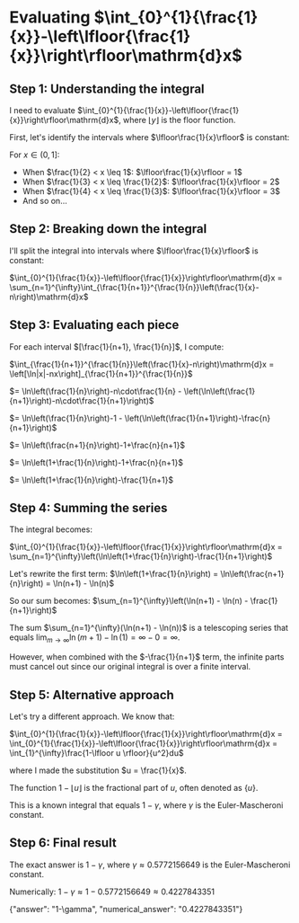 # Evaluating $\int_{0}^{1}{\frac{1}{x}}-\left\lfloor{\frac{1}{x}}\right\rfloor\mathrm{d}x$

## Step 1: Understanding the integral
I need to evaluate $\int_{0}^{1}{\frac{1}{x}}-\left\lfloor{\frac{1}{x}}\right\rfloor\mathrm{d}x$, where $\lfloor y \rfloor$ is the floor function.

First, let's identify the intervals where $\lfloor\frac{1}{x}\rfloor$ is constant:

For $x \in (0,1]$:
- When $\frac{1}{2} < x \leq 1$: $\lfloor\frac{1}{x}\rfloor = 1$
- When $\frac{1}{3} < x \leq \frac{1}{2}$: $\lfloor\frac{1}{x}\rfloor = 2$
- When $\frac{1}{4} < x \leq \frac{1}{3}$: $\lfloor\frac{1}{x}\rfloor = 3$
- And so on...

## Step 2: Breaking down the integral
I'll split the integral into intervals where $\lfloor\frac{1}{x}\rfloor$ is constant:

$\int_{0}^{1}{\frac{1}{x}}-\left\lfloor{\frac{1}{x}}\right\rfloor\mathrm{d}x = \sum_{n=1}^{\infty}\int_{\frac{1}{n+1}}^{\frac{1}{n}}\left(\frac{1}{x}-n\right)\mathrm{d}x$

## Step 3: Evaluating each piece
For each interval $[\frac{1}{n+1}, \frac{1}{n}]$, I compute:

$\int_{\frac{1}{n+1}}^{\frac{1}{n}}\left(\frac{1}{x}-n\right)\mathrm{d}x = \left[\ln|x|-nx\right]_{\frac{1}{n+1}}^{\frac{1}{n}}$

$= \ln\left(\frac{1}{n}\right)-n\cdot\frac{1}{n} - \left(\ln\left(\frac{1}{n+1}\right)-n\cdot\frac{1}{n+1}\right)$

$= \ln\left(\frac{1}{n}\right)-1 - \left(\ln\left(\frac{1}{n+1}\right)-\frac{n}{n+1}\right)$

$= \ln\left(\frac{n+1}{n}\right)-1+\frac{n}{n+1}$

$= \ln\left(1+\frac{1}{n}\right)-1+\frac{n}{n+1}$

$= \ln\left(1+\frac{1}{n}\right)-\frac{1}{n+1}$

## Step 4: Summing the series
The integral becomes:

$\int_{0}^{1}{\frac{1}{x}}-\left\lfloor{\frac{1}{x}}\right\rfloor\mathrm{d}x = \sum_{n=1}^{\infty}\left(\ln\left(1+\frac{1}{n}\right)-\frac{1}{n+1}\right)$

Let's rewrite the first term:
$\ln\left(1+\frac{1}{n}\right) = \ln\left(\frac{n+1}{n}\right) = \ln(n+1) - \ln(n)$

So our sum becomes:
$\sum_{n=1}^{\infty}\left(\ln(n+1) - \ln(n) - \frac{1}{n+1}\right)$

The sum $\sum_{n=1}^{\infty}(\ln(n+1) - \ln(n))$ is a telescoping series that equals $\lim_{m\to\infty}\ln(m+1) - \ln(1) = \infty - 0 = \infty$.

However, when combined with the $-\frac{1}{n+1}$ term, the infinite parts must cancel out since our original integral is over a finite interval.

## Step 5: Alternative approach
Let's try a different approach. We know that:

$\int_{0}^{1}{\frac{1}{x}}-\left\lfloor{\frac{1}{x}}\right\rfloor\mathrm{d}x = \int_{0}^{1}{\frac{1}{x}}-\left\lfloor{\frac{1}{x}}\right\rfloor\mathrm{d}x = \int_{1}^{\infty}\frac{1-\lfloor u \rfloor}{u^2}du$

where I made the substitution $u = \frac{1}{x}$.

The function $1-\lfloor u \rfloor$ is the fractional part of $u$, often denoted as $\{u\}$.

This is a known integral that equals $1-\gamma$, where $\gamma$ is the Euler-Mascheroni constant.

## Step 6: Final result
The exact answer is $1-\gamma$, where $\gamma \approx 0.5772156649$ is the Euler-Mascheroni constant.

Numerically: $1-\gamma \approx 1-0.5772156649 \approx 0.4227843351$

{"answer": "1-\\gamma", "numerical_answer": "0.4227843351"}